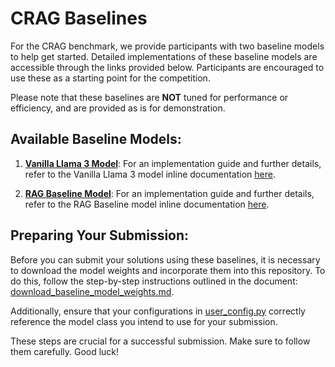 # CRAG Baselines

For the CRAG benchmark, we provide participants with two baseline models to help get started. Detailed implementations of these baseline models are accessible through the links provided below. Participants are encouraged to use these as a starting point for the competition.

Please note that these baselines are **NOT** tuned for performance or efficiency, and are provided as is for demonstration.


## Available Baseline Models:

1. [**Vanilla Llama 3 Model**](../models/vanilla_llama_baseline.py): For an implementation guide and further details, refer to the Vanilla Llama 3 model inline documentation [here](../models/vanilla_llama_baseline.py).

2. [**RAG Baseline Model**](../models/rag_llama_baseline.py): For an implementation guide and further details, refer to the RAG Baseline model inline documentation [here](../models/rag_llama_baseline.py).

## Preparing Your Submission:

Before you can submit your solutions using these baselines, it is necessary to download the model weights and incorporate them into this repository. To do this, follow the step-by-step instructions outlined in the document: [download_baseline_model_weights.md](download_baseline_model_weights.md). 

Additionally, ensure that your configurations in [user_config.py](../models/user_config.py) correctly reference the model class you intend to use for your submission.

These steps are crucial for a successful submission. Make sure to follow them carefully. Good luck!
